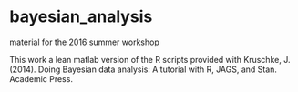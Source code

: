 # bayesian_analysis
material for the 2016 summer workshop

This work a lean matlab version of the R scripts provided with Kruschke, J. (2014). Doing Bayesian data analysis: A tutorial with R, JAGS, and Stan. Academic Press.
	
